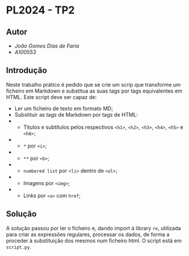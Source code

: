 # PL2024 - TP2

## Autor
- *João Gomes Dias de Faria*
- *A100553*

## Introdução
Neste trabalho prático é pedido que se crie um scrip que transforme um ficheiro em Markdown e substitua as suas tags por tags equivalentes em HTML.
Este script deve ser capaz de:
- Ler um ficheiro de texto em formato MD;
- Substituir as tags de Markdown por tags de HTML:
- - Titulos e subtítulos pelos respectivos `<h1>`, `<h2>`, `<h3>`, `<h4>`, `<h5>` e `<h6>`;
- - `*` por `<i>`;
- - `**` por `<b>`;
- - `numbered list` por `<li>` dentro de `<ol>`;
- - Imagens por `<img>`;
- - Links por `<a>` com `href`;


## Solução
A solução passou por ler o ficheiro e, dando import à library `re`, utilizada para criar as expressões regulares, processar os dados, de forma a proceder à substituição dos mesmos num ficheiro html.
O script está em `script.py`.
